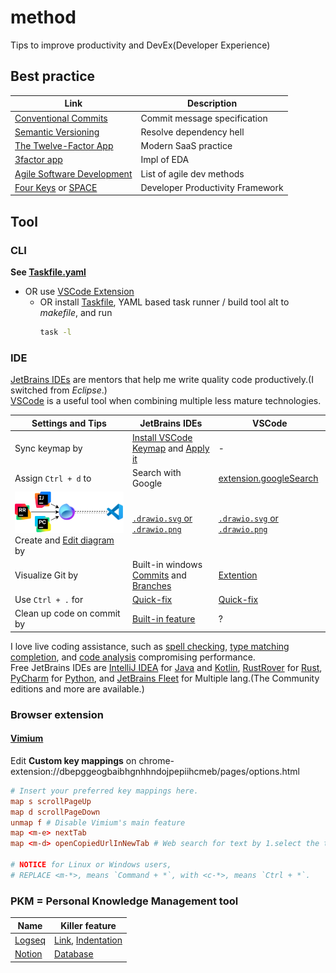 # method

Tips to improve productivity and DevEx(Developer Experience)

## Best practice

| Link                                                                                                                                                                     | Description                      |
| ------------------------------------------------------------------------------------------------------------------------------------------------------------------------ | -------------------------------- |
| [Conventional Commits](https://www.conventionalcommits.org/ja/v1.0.0/)                                                                                                   | Commit message specification     |
| [Semantic Versioning](https://semver.org/lang/ja/)                                                                                                                       | Resolve dependency hell          |
| [The Twelve-Factor App](https://12factor.net/ja/)                                                                                                                        | Modern SaaS practice             |
| [3factor app](https://3factor.app/)                                                                                                                                      | Impl of EDA                      |
| [Agile Software Development](https://www.sei-info.co.jp/framework/column/agile/)                                                                                         | List of agile dev methods        |
| [Four Keys](https://cloud.google.com/blog/ja/products/gcp/using-the-four-keys-to-measure-your-devops-performance) or [SPACE](https://note.com/dai___you/n/n117357da25b5) | Developer Productivity Framework |

## Tool

### CLI

**See [Taskfile.yaml](Taskfile.yaml)**

- OR use [VSCode Extension](https://taskfile.dev/integrations/)
  - OR install [Taskfile](https://taskfile.dev/), YAML based task runner / build tool alt to _makefile_, and run
    ```bash
    task -l
    ```

### IDE

[JetBrains IDEs](https://www.jetbrains.com/ja-jp/ides/) are mentors that help me write quality code productively.(I switched from _Eclipse_.)\
[VSCode](https://code.visualstudio.com/) is a useful tool when combining multiple less mature technologies.

| Settings and Tips                                                                                                                                                                                                                   | JetBrains IDEs                                                                                                                                                                | VSCode                                                                                                        |
| ----------------------------------------------------------------------------------------------------------------------------------------------------------------------------------------------------------------------------------- | ----------------------------------------------------------------------------------------------------------------------------------------------------------------------------- | ------------------------------------------------------------------------------------------------------------- |
| Sync keymap by                                                                                                                                                                                                                      | [Install VSCode Keymap](https://plugins.jetbrains.com/plugin/12062-vscode-keymap) and [Apply it](https://pleiades.io/help/idea/configuring-keyboard-and-mouse-shortcuts.html) | -                                                                                                             |
| Assign `Ctrl + d` to                                                                                                                                                                                                                | Search with Google                                                                                                                                                            | [extension.googleSearch](https://marketplace.visualstudio.com/items?itemName=kameshkotwani.google-search)     |
| [![Image link was broken!!!](assets/ide.drawio.svg)](assets/ide.drawio.svg)<br> Create and [Edit diagram](https://app.diagrams.net/?url=https://raw.githubusercontent.com/mineco13/method/refs/heads/main/assets/ide.drawio.svg) by | [`.drawio.svg` or `.drawio.png`](https://plugins.jetbrains.com/plugin/15635-diagrams-net-integration)                                                                         | [`.drawio.svg` or `.drawio.png`](https://marketplace.visualstudio.com/items?itemName=hediet.vscode-drawio)    |
| Visualize Git by                                                                                                                                                                                                                    | Built-in windows [Commits](https://pleiades.io/help/idea/commit-and-push-changes.html#commit) and [Branches](https://pleiades.io/help/idea/manage-branches.html)              | [Extention](https://marketplace.visualstudio.com/items?itemName=mhutchie.git-graph)                           |
| Use `Ctrl + .` for                                                                                                                                                                                                                  | [Quick-fix](https://pleiades.io/help/idea/resolving-problems.html)                                                                                                            | [Quick-fix](https://code.visualstudio.com/docs/editor/refactoring#_code-actions-quick-fixes-and-refactorings) |
| Clean up code on commit by                                                                                                                                                                                                          | [Built-in feature](https://pleiades.io/help/idea/running-inspections.html#run-before-commit)                                                                                  | ?                                                                                                             |

I love live coding assistance, such as
[spell checking](https://pleiades.io/help/idea/spellchecking.html),
[type matching completion](https://pleiades.io/help/idea/auto-completing-code.html#smart_type_matching_completion),
and [code analysis](https://pleiades.io/help/idea/file-and-project-analysis.html#analysis-current-file)
compromising performance.\
Free JetBrains IDEs are [IntelliJ IDEA](https://www.jetbrains.com/ja-jp/idea/) for [Java](https://ja.quarkus.io/) and [Kotlin](https://kotlinlang.org/docs/kotlin-tour-hello-world.html),
[RustRover](https://www.jetbrains.com/ja-jp/rust/) for [Rust](https://tourofrust.com/00_ja.html),
[PyCharm](https://www.jetbrains.com/ja-jp/pycharm/) for [Python](https://hub.docker.com/_/python),
and [JetBrains Fleet](https://www.jetbrains.com/ja-jp/fleet/#polyglot) for Multiple lang.(The Community editions and more are available.)

### Browser extension

#### [Vimium](https://chromewebstore.google.com/detail/vimium/dbepggeogbaibhgnhhndojpepiihcmeb?hl=ja-jp)

Edit **Custom key mappings** on chrome-extension://dbepggeogbaibhgnhhndojpepiihcmeb/pages/options.html

```conf
# Insert your preferred key mappings here.
map s scrollPageUp
map d scrollPageDown
unmap f # Disable Vimium's main feature
map <m-e> nextTab
map <m-d> openCopiedUrlInNewTab # Web search for text by 1.select the text, 2.`Command + c`, 3.`Command + d`.

# NOTICE for Linux or Windows users,
# REPLACE <m-*>, means `Command + *`, with <c-*>, means `Ctrl + *`.

```

### PKM = Personal Knowledge Management tool

| Name                                       | Killer feature                                                                                                                                                            |
| ------------------------------------------ | ------------------------------------------------------------------------------------------------------------------------------------------------------------------------- |
| [Logseq](https://logseq.com/)              | [Link](https://docs.logseq.com/#/page/why%20linking%20matters), [Indentation](https://docs.logseq.com/#/page/what%20is%20indentation%20and%20why%20does%20it%20matter%3F) |
| [Notion](https://www.notion.so/ja/product) | [Database](https://www.notion.so/ja-jp/help/intro-to-databases)                                                                                                           |
